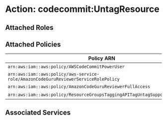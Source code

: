 # Action: codecommit:UntagResource

## Attached Roles

## Attached Policies

| Policy ARN | Policy Name |
|------------|-------------|
| `arn:aws:iam::aws:policy/AWSCodeCommitPowerUser` | [AWSCodeCommitPowerUser](../policies.md#awscodecommitpoweruser) |
| `arn:aws:iam::aws:policy/aws-service-role/AmazonCodeGuruReviewerServiceRolePolicy` | [AmazonCodeGuruReviewerServiceRolePolicy](../policies.md#amazoncodegurureviewerservicerolepolicy) |
| `arn:aws:iam::aws:policy/AmazonCodeGuruReviewerFullAccess` | [AmazonCodeGuruReviewerFullAccess](../policies.md#amazoncodegurureviewerfullaccess) |
| `arn:aws:iam::aws:policy/ResourceGroupsTaggingAPITagUntagSupportedResources` | [ResourceGroupsTaggingAPITagUntagSupportedResources](../policies.md#resourcegroupstaggingapitaguntagsupportedresources) |

## Associated Services

